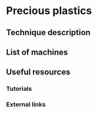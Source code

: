# Precious plastics

## Technique description

## List of machines

## Useful resources

### Tutorials

### External links